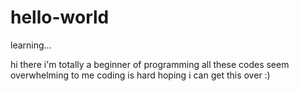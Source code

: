 # hello-world
learning...


hi there i'm totally a beginner of programming
all these codes seem overwhelming to me
coding is hard 
hoping i can get this over :)
